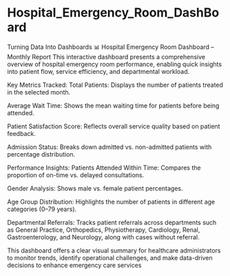 # Hospital_Emergency_Room_DashBoard
Turning Data Into Dashboards
📊 Hospital Emergency Room Dashboard – Monthly Report
This interactive dashboard presents a comprehensive overview of hospital emergency room performance, enabling quick insights into patient flow, service efficiency, and departmental workload.

Key Metrics Tracked:
Total Patients: Displays the number of patients treated in the selected month.

Average Wait Time: Shows the mean waiting time for patients before being attended.

Patient Satisfaction Score: Reflects overall service quality based on patient feedback.

Admission Status: Breaks down admitted vs. non-admitted patients with percentage distribution.

Performance Insights:
Patients Attended Within Time: Compares the proportion of on-time vs. delayed consultations.

Gender Analysis: Shows male vs. female patient percentages.

Age Group Distribution: Highlights the number of patients in different age categories (0–79 years).

Departmental Referrals:
Tracks patient referrals across departments such as General Practice, Orthopedics, Physiotherapy, Cardiology, Renal, Gastroenterology, and Neurology, along with cases without referral.

This dashboard offers a clear visual summary for healthcare administrators to monitor trends, identify operational challenges, and make data-driven decisions to enhance emergency care services
